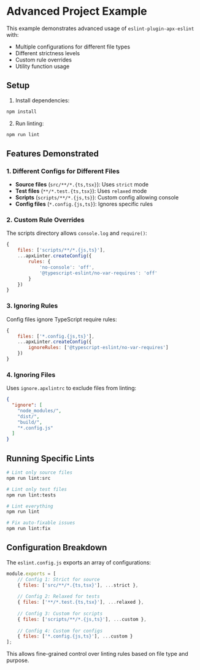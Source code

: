 # Advanced Project Example

This example demonstrates advanced usage of `eslint-plugin-apx-eslint` with:
- Multiple configurations for different file types
- Different strictness levels
- Custom rule overrides
- Utility function usage

## Setup

1. Install dependencies:
```bash
npm install
```

2. Run linting:
```bash
npm run lint
```

## Features Demonstrated

### 1. Different Configs for Different Files

- **Source files** (`src/**/*.{ts,tsx}`): Uses `strict` mode
- **Test files** (`**/*.test.{ts,tsx}`): Uses `relaxed` mode
- **Scripts** (`scripts/**/*.{js,ts}`): Custom config allowing console
- **Config files** (`*.config.{js,ts}`): Ignores specific rules

### 2. Custom Rule Overrides

The scripts directory allows `console.log` and `require()`:

```javascript
{
    files: ['scripts/**/*.{js,ts}'],
    ...apxLinter.createConfig({
        rules: {
            'no-console': 'off',
            '@typescript-eslint/no-var-requires': 'off'
        }
    })
}
```

### 3. Ignoring Rules

Config files ignore TypeScript require rules:

```javascript
{
    files: ['*.config.{js,ts}'],
    ...apxLinter.createConfig({
        ignoreRules: ['@typescript-eslint/no-var-requires']
    })
}
```

### 4. Ignoring Files

Uses `ignore.apxlintrc` to exclude files from linting:

```json
{
  "ignore": [
    "node_modules/",
    "dist/",
    "build/",
    "*.config.js"
  ]
}
```

## Running Specific Lints

```bash
# Lint only source files
npm run lint:src

# Lint only test files
npm run lint:tests

# Lint everything
npm run lint

# Fix auto-fixable issues
npm run lint:fix
```

## Configuration Breakdown

The `eslint.config.js` exports an array of configurations:

```javascript
module.exports = [
    // Config 1: Strict for source
    { files: ['src/**/*.{ts,tsx}'], ...strict },
    
    // Config 2: Relaxed for tests
    { files: ['**/*.test.{ts,tsx}'], ...relaxed },
    
    // Config 3: Custom for scripts
    { files: ['scripts/**/*.{js,ts}'], ...custom },
    
    // Config 4: Custom for configs
    { files: ['*.config.{js,ts}'], ...custom }
];
```

This allows fine-grained control over linting rules based on file type and purpose.

